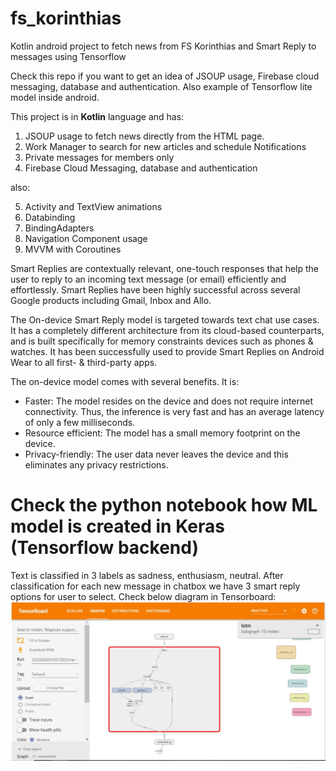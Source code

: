 # fs_korinthias
Kotlin android project to fetch news from FS Korinthias and Smart Reply to messages using Tensorflow

Check this repo if you want to get an idea of JSOUP usage, Firebase cloud messaging, database and authentication. Also example of Tensorflow lite model inside android.

This project is in __Kotlin__ language and has:

1) JSOUP usage to fetch news directly from the HTML page.
2) Work Manager to search for new articles and schedule Notifications
3) Private messages for members only
4) Firebase Cloud Messaging, database and authentication

also:

5) Activity and TextView animations
6) Databinding
7) BindingAdapters
8) Navigation Component usage
9) MVVM with Coroutines

Smart Replies are contextually relevant, one-touch responses that help the user to reply to an incoming text message (or email) efficiently and effortlessly. Smart Replies have been highly successful across several Google products including Gmail, Inbox and Allo.

The On-device Smart Reply model is targeted towards text chat use cases. It has a completely different architecture from its cloud-based counterparts, and is built specifically for memory constraints devices such as phones & watches. It has been successfully used to provide Smart Replies on Android Wear to all first- & third-party apps.

The on-device model comes with several benefits. It is:

- Faster: The model resides on the device and does not require internet connectivity. Thus, the inference is very fast and has an average latency of only a few milliseconds.
- Resource efficient: The model has a small memory footprint on the device.
- Privacy-friendly: The user data never leaves the device and this eliminates any privacy restrictions.

# Check the python notebook how ML model is created in Keras (Tensorflow backend)
Text is classified in 3 labels as sadness, enthusiasm, neutral. After classification for each new message in chatbox we have 3 smart reply options for user to select. Check below diagram in Tensorboard:
![TensorBoard](https://github.com/farmaker47/fs_korinthias/blob/master/smart_reply_diagram.JPG)

